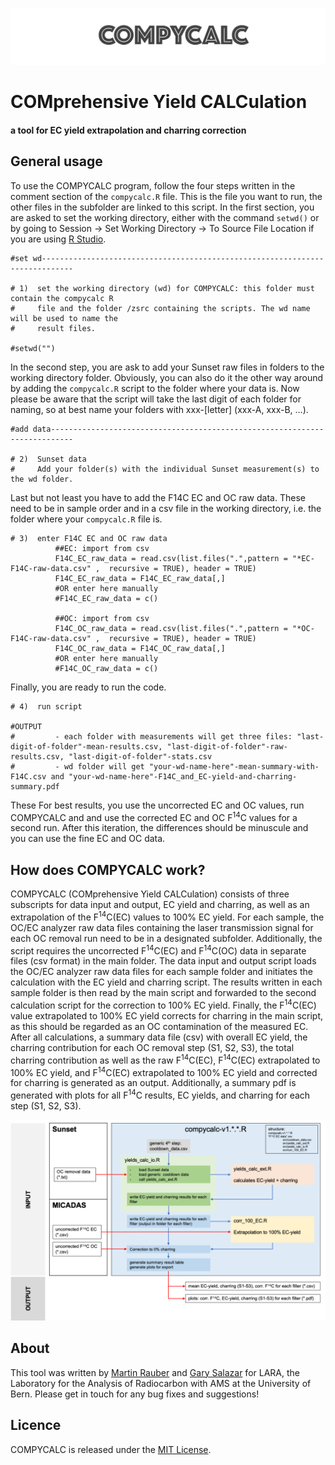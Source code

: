 ![COMPYCALC-logo](compycalc-logo.png "COMPYCALC logo")

# COMprehensive Yield CALCulation 

#### a tool for EC yield extrapolation and charring correction 

##  General usage 

To use the COMPYCALC program, follow the four steps written in the comment section of the `compycalc.R` file. This is the file you want to run, the other files in the subfolder are linked to this script. In the first section, you are asked to set the working directory, either with the command `setwd()` or by going to Session  &rarr; Set Working Directory  &rarr; To Source File Location if you are using [R Studio](https://rstudio.com). 

```
#set wd-----------------------------------------------------------------------------

# 1)  set the working directory (wd) for COMPYCALC: this folder must contain the compycalc R
#     file and the folder /zsrc containing the scripts. The wd name will be used to name the 
#     result files. 

#setwd("")
```

In the second step, you are ask to add your Sunset raw files in folders to the working directory folder. Obviously, you can also do it the other way around by adding the `compycalc.R` script to the folder where your data is. Now please be aware that the script will take the last digit of each folder for naming, so at best name your folders with xxx-[letter] (xxx-A, xxx-B, …). 

```
#add data---------------------------------------------------------------------------

# 2)  Sunset data
#     Add your folder(s) with the individual Sunset measurement(s) to the wd folder. 

```

Last but not least you have to add the F14C EC and OC raw data. These need to be in sample order and in a csv file in the working directory, i.e. the folder where your `compycalc.R` file is. 

```
# 3)  enter F14C EC and OC raw data
          ##EC: import from csv
          F14C_EC_raw_data = read.csv(list.files(".",pattern = "*EC-F14C-raw-data.csv" ,  recursive = TRUE), header = TRUE)
          F14C_EC_raw_data = F14C_EC_raw_data[,]
          #OR enter here manually
          #F14C_EC_raw_data = c()
          
          ##OC: import from csv
          F14C_OC_raw_data = read.csv(list.files(".",pattern = "*OC-F14C-raw-data.csv" ,  recursive = TRUE), header = TRUE)
          F14C_OC_raw_data = F14C_OC_raw_data[,]
          #OR enter here manually
          #F14C_OC_raw_data = c()
```

Finally, you are ready to run the code. 

```
# 4)  run script
          
#OUTPUT          
#         - each folder with measurements will get three files: "last-digit-of-folder"-mean-results.csv, "last-digit-of-folder"-raw-results.csv, "last-digit-of-folder"-stats.csv
#         - wd folder will get "your-wd-name-here"-mean-summary-with-F14C.csv and "your-wd-name-here"-F14C_and_EC-yield-and-charring-summary.pdf
```

These For best results, you use the uncorrected EC and OC values, run COMPYCALC and and use the corrected EC and OC F<sup>14</sup>C values for a second run. After this iteration, the differences should be minuscule and you can use the fine EC and OC data. 

## How does COMPYCALC work?

COMPYCALC (COMprehensive Yield CALCulation) consists of three subscripts for data input and output, EC yield and charring, as well as an extrapolation of the F<sup>14</sup>C(EC) values to 100% EC yield. For each sample, the OC/EC analyzer raw data files containing the laser transmission signal for each OC removal run need to be in a designated subfolder. Additionally, the script requires the uncorrected F<sup>14</sup>C(EC) and F<sup>14</sup>C(OC) data in separate files (csv format) in the main folder. The data input and output script loads the OC/EC analyzer raw data files for each sample folder and initiates the calculation with the EC yield and charring script. The results written in each sample folder is then read by the main script and forwarded to the second calculation script for the correction to 100% EC yield. Finally, the F<sup>14</sup>C(EC) value extrapolated to 100% EC yield corrects for charring in the main script, as this should be regarded as an OC contamination of the measured EC. After all calculations, a summary data file (csv) with overall EC yield, the charring contribution for each OC removal step (S1, S2, S3), the total charring contribution as well as the raw F<sup>14</sup>C(EC), F<sup>14</sup>C(EC) extrapolated to 100% EC yield, and F<sup>14</sup>C(EC) extrapolated to 100% EC yield and corrected for charring is generated as an output. Additionally, a summary pdf is generated with plots for all F<sup>14</sup>C results, EC yields, and charring for each step (S1, S2, S3). 

![COMPYCALC scheme](How-does-COMPYCALC-work.png "COMPYCALC scheme")

## About

This tool was written by [Martin Rauber](https://martin-rauber.com) and [Gary Salazar](mailto:gary.salazar@dcb.unibe.ch) for LARA, the Laboratory for the Analysis of Radiocarbon with AMS at the University of Bern. Please get in touch for any bug fixes and suggestions!

## Licence

COMPYCALC is released under the [MIT License](LICENCE.txt).

